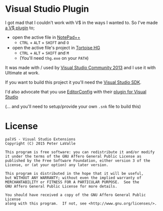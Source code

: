 # Visual Studio Plugin

I got mad that I couldn't work with V$ in the ways I wanted to.
So I've made [a V$ plugin](https://github.com/g-pechorin/palVS/raw/master/dist/palVSNPpp.vsix) to;

* open the active file in [NotePad++](https://notepad-plus-plus.org/)
	* `CTRL` + `ALT` + `SHIFT` and `O`
* open the active file's project in [Tortoise HG](http://tortoisehg.bitbucket.org/)
	* `CTRL` + `ALT` + `SHIFT` and `M`
	* (You'll need `thg.exe` on your `PATH`)

It was made with / used by [Visual Studio Community 2013](https://www.visualstudio.com/en-us/products/visual-studio-community-vs.aspx) and I use it with Ultimate at work.

If you want to build this project it you'll need the [Visual Studio SDK](https://www.microsoft.com/en-gb/download/details.aspx?id=40758).

I'd also advocate that you use [EditorConfig](http://editorconfig.org/) with their [plugin for Visual Studio](https://github.com/editorconfig/editorconfig-visualstudio#readme)

(... and you'll need to setup/provide your own `.snk` file to build this)

# License

	palVS - Visual Studio Extensions
    Copyright (C) 2015 Peter LaValle

    This program is free software: you can redistribute it and/or modify
    it under the terms of the GNU Affero General Public License as
    published by the Free Software Foundation, either version 3 of the
    License, or (at your option) any later version.

    This program is distributed in the hope that it will be useful,
    but WITHOUT ANY WARRANTY; without even the implied warranty of
    MERCHANTABILITY or FITNESS FOR A PARTICULAR PURPOSE.  See the
    GNU Affero General Public License for more details.

    You should have received a copy of the GNU Affero General Public License
    along with this program.  If not, see <http://www.gnu.org/licenses/>.

